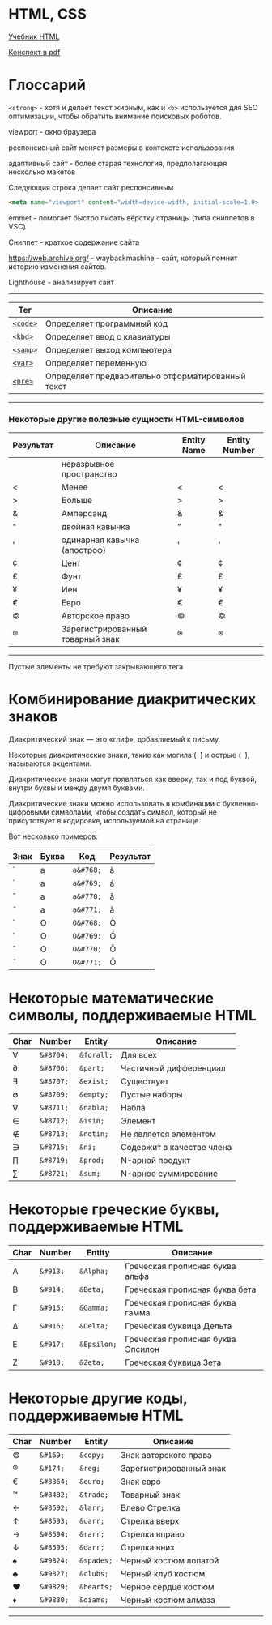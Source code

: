 # HTML, CSS

[Учебник HTML](https://html5css.ru/html/default.php)

[Конспект в pdf](https://cloud.mail.ru/public/RJiN/dQoxPWNcG)

# Глоссарий

`<strong>` - хотя и делает текст жирным, как и `<b>` используется для SEO оптимизации, чтобы обратить внимание поисковых роботов.

viewport - окно браузера

респонсивный сайт меняет размеры в контексте использования

адаптивный сайт - более старая технология, предполагающая несколько макетов

Следующия строка делает сайт респонсивным

```html
<meta name="viewport" content="width=device-width, initial-scale=1.0>

```
emmet - помогает быстро писать вёрстку страницы (типа сниппетов в VSC)

Сниппет - краткое содержание сайта

https://web.archive.org/ - waybackmashine - сайт, который помнит историю изменения сайтов.

Lighthouse - анализирует сайт


---

| Тег | Описание |
| --- | --- |
| [`<code>`](https://html5css.ru/tags/tag_code.php) | Определяет программный код |
| [`<kbd>`](https://html5css.ru/tags/tag_kbd.php) | Определяет ввод с клавиатуры |
| [`<samp>`](https://html5css.ru/tags/tag_samp.php) | Определяет выход компьютера |
| [`<var>`](https://html5css.ru/tags/tag_var.php) | Определяет переменную |
| [`<pre>`](https://html5css.ru/tags/tag_pre.php) | Определяет предварительно отформатированный текст |

---

### Некоторые другие полезные сущности HTML-символов

| Результат | Описание | Entity Name | Entity Number |
| --- | --- | --- | --- |
|  | неразрывное пространство | &nbsp; | &#160; |
| < | Менее | &lt; | &#60; |
| > | Больше | &gt; | &#62; |
| & | Амперсанд | &amp; | &#38; |
| " | двойная кавычка | &quot; | &#34; |
| ' | одинарная кавычка (апостроф) | &apos; | &#39; |
| ¢ | Цент | &cent; | &#162; |
| £ | Фунт | &pound; | &#163; |
| ¥ | Иен | &yen; | &#165; |
| € | Евро | &euro; | &#8364; |
| © | Авторское право | &copy; | &#169; |
| ® | Зарегистрированный товарный знак | &reg; | &#174; |

---

Пустые элементы не требуют закрывающего тега

# Комбинирование диакритических знаков

Диакритический знак — это «глиф», добавляемый к письму.

Некоторые диакритические знаки, такие как могила (  ̀) и острые (  ́), называются акцентами.

Диакритические знаки могут появляться как вверху, так и под буквой, внутри буквы и между двумя буквами.

Диакритические знаки можно использовать в комбинации с буквенно-цифровыми символами, чтобы создать символ, который не присутствует в кодировке, используемой на странице.

Вот несколько примеров:

| Знак | Буква | Код | Результат |
| --- | --- | --- | --- |
| ̀ | a | `a&#768;` | a&#768; |
| ́ | a | `a&#769;` | á |
| ̂ | a | `a&#770;` | â |
| ̃ | a | `a&#771;` | a&#771; |
| ̀ | O | `O&#768;` | Ò |
| ́ | O | `O&#769;` | Ó |
| ̂ | O | `O&#770;` | Ô |
| ̃ | O | `O&#771;` | Õ |

# Некоторые математические символы, поддерживаемые HTML

| Char | Number | Entity | Описание |
| --- | --- | --- | --- |
| ∀ | `&#8704;` | `&forall;` | Для всех |
| ∂ | `&#8706;` | `&part;` | Частичный дифференциал |
| ∃ | `&#8707;` | `&exist;` | Существует |
| ∅ | `&#8709;` | `&empty;` | Пустые наборы |
| ∇ | `&#8711;` | `&nabla;` | Набла |
| ∈ | `&#8712;` | `&isin;` | Элемент |
| ∉ | `&#8713;` | `&notin;` | Не является элементом |
| ∋ | `&#8715;` | `&ni;` | Содержит в качестве члена |
| ∏ | `&#8719;` | `&prod;` | N-арной продукт |
| ∑ | `&#8721;` | `&sum;` | N-арное суммирование |

# Некоторые греческие буквы, поддерживаемые HTML

| Char | Number | Entity | Описание |
| --- | --- | --- | --- |
| Α | `&#913;` | `&Alpha;` | Греческая прописная буква альфа |
| Β | `&#914;` | `&Beta;` | Греческая прописная буква бета |
| Γ | `&#915;` | `&Gamma;` | Греческая прописная буква гамма |
| Δ | `&#916;` | `&Delta;` | Греческая буквица Дельта |
| Ε | `&#917;` | `&Epsilon;` | Греческая прописная буква Эпсилон |
| Ζ | `&#918;` | `&Zeta;` | Греческая буквица Зета |

# Некоторые другие коды, поддерживаемые HTML

| Char | Number | Entity | Описание |
| --- | --- | --- | --- |
| © | `&#169;` | `&copy;` | Знак авторского права |
| ® | `&#174;` | `&reg;` | Зарегистрированный знак |
| € | `&#8364;` | `&euro;` | Знак евро |
| ™ | `&#8482;` | `&trade;` | Товарный знак |
| ← | `&#8592;` | `&larr;` | Влево Стрелка |
| ↑ | `&#8593;` | `&uarr;` | Стрелка вверх |
| → | `&#8594;` | `&rarr;` | Стрелка вправо |
| ↓ | `&#8595;` | `&darr;` | Стрелка вниз |
| ♠ | `&#9824;` | `&spades;` | Черный костюм лопатой |
| ♣ | `&#9827;` | `&clubs;` | Черный клуб костюм |
| ♥ | `&#9829;` | `&hearts;` | Черное сердце костюм |
| ♦ | `&#9830;` | `&diams;` | Черный костюм алмаза |

---
